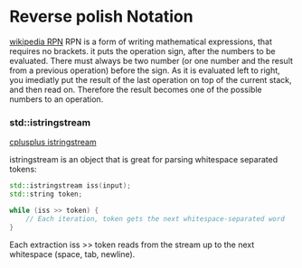 # Reverse polish Notation

[wikipedia RPN](https://en.wikipedia.org/wiki/Reverse_Polish_notation)
RPN is a form of writing mathematical expressions, that requires no brackets. it puts the operation sign, after the numbers to be evaluated.
There must always be two number (or one number and the result from a previous operation) before the sign. As it is evaluated left to right, you imediatly put the result of the last operation on top of the current stack, and then read on. Therefore the result becomes one of the possible numbers to an operation.

### std::istringstream

[cplusplus istringstream](https://cplusplus.com/reference/sstream/istringstream/istringstream/)

istringstream is an object that is great for parsing whitespace separated tokens:
```C++
std::istringstream iss(input);
std::string token;

while (iss >> token) {
    // Each iteration, token gets the next whitespace-separated word
}
```
Each extraction iss >> token reads from the stream up to the next whitespace (space, tab, newline).
